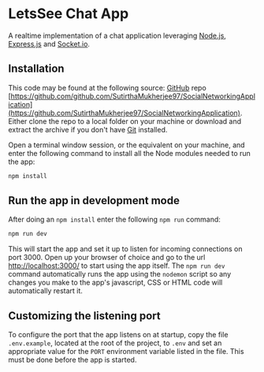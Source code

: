 # LetsSee Chat App

A realtime implementation of a chat application leveraging  [Node.js](https://nodejs.org/), [Express.js](https://expressjs.com/) and [Socket.io](https://socket.io/).





## Installation

This code may be found at the following source: [GitHub](https://github.com/) repo [https://github.com/github.com/SutirthaMukherjee97/SocialNetworkingApplication](https://github.com/SutirthaMukherjee97/SocialNetworkingApplication). Either clone the repo to a local folder on your machine or download and extract the archive if you don't have [Git](https://git-scm.com/) installed.

Open a terminal window session, or the equivalent on your machine, and enter the following command to install all the Node modules needed to run the app:

```sh
npm install
```

## Run the app in development mode

After doing an `npm install` enter the following `npm run` command:

```sh
npm run dev
```

This will start the app and set it up to listen for incoming connections on port 3000. Open up your browser of choice and go to the url [http://localhost:3000/](http://localhost:3000/) to start using the app itself. The `npm run dev` command automatically runs the app using the `nodemon` script so any changes you make to the app's javascript, CSS or HTML code will automatically restart it.

## Customizing the listening port

To configure the port that the app listens on at startup, copy the file `.env.example`, located at the root of the project, to `.env` and set an appropriate value for the `PORT` environment variable listed in the file. This must be done before the app is started.
